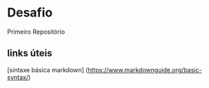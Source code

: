 # Desafio
Primeiro Repositório

## links úteis
[sintaxe básica markdown] (https://www.markdownguide.org/basic-syntax/)
